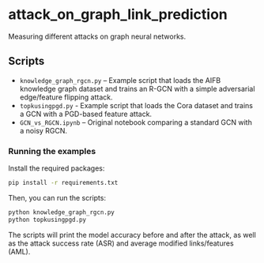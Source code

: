 # attack_on_graph_link_prediction

Measuring different attacks on graph neural networks.

## Scripts

- `knowledge_graph_rgcn.py` – Example script that loads the AIFB knowledge graph dataset and trains an R-GCN with a simple adversarial edge/feature flipping attack.
- `topkusingpgd.py` - Example script that loads the Cora dataset and trains a GCN with a PGD-based feature attack.
- `GCN_vs_RGCN.ipynb` – Original notebook comparing a standard GCN with a noisy RGCN.

### Running the examples

Install the required packages:

```bash
pip install -r requirements.txt
```

Then, you can run the scripts:

```bash
python knowledge_graph_rgcn.py
python topkusingpgd.py
```

The scripts will print the model accuracy before and after the attack, as well as the attack success rate (ASR) and average modified links/features (AML).